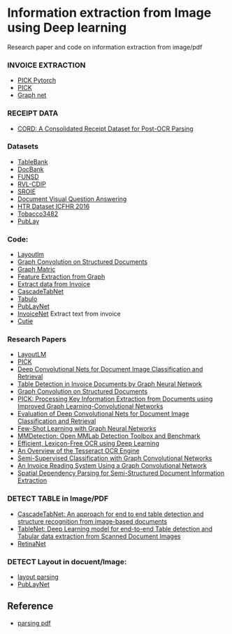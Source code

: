 # Information extraction from Image using Deep learning
Research paper and code on information extraction from image/pdf

### INVOICE EXTRACTION
* [PICK Pytorch](https://github.com/wenwenyu/PICK-pytorch)
* [PICK](https://medium.com/analytics-vidhya/extracting-structured-data-from-invoice-96cf5e548e40)
* [Graph net](https://github.com/thisisbhavin/graphicalForest)


### RECEIPT DATA
* [CORD: A Consolidated Receipt Dataset for Post-OCR Parsing](https://github.com/clovaai/cord)



### Datasets
 * [TableBank](https://doc-analysis.github.io/tablebank-page/)
 * [DocBank](https://doc-analysis.github.io/docbank-page/)
 * [FUNSD](https://guillaumejaume.github.io/FUNSD/)
 * [RVL-CDIP](https://www.cs.cmu.edu/~aharley/rvl-cdip/)
 * [SROIE](https://rrc.cvc.uab.es/#)
 * [Document Visual Question Answering](https://rrc.cvc.uab.es/?ch=17&com=introduction)
 * [HTR Dataset ICFHR 2016](https://zenodo.org/record/1297399#.X0zmA9P7TUI)
 * [Tobacco3482](https://lampsrv02.umiacs.umd.edu/projdb/project.php?id=72)
 * [PubLay](https://github.com/ibm-aur-nlp/PubLayNet)
 
### Code:
 * [Layoutlm](https://github.com/microsoft/unilm/tree/master/layoutlm)
 * [Graph Convolution on Structured Documents](https://github.com/dhavalpotdar/Graph-Convolution-on-Structured-Documents)
 * [Graph Matric](https://colab.research.google.com/drive/1CjicFAgc1PtSYBmQKt3OccsOHyf0a5MU#scrollTo=C_Lkp4sqeg8T)
 * [Feature Extraction from Graph](https://colab.research.google.com/drive/1ZkS9YkFgWMR39e9yf5BxcyqPQR4T_hZ1#scrollTo=C_Lkp4sqeg8T)
 * [Extract data from Invoice](https://medium.com/@vigneshgig/how-to-extract-the-structure-of-invoice-data-using-tensorflow-api-faster-crnn-object-detection-8aa15c12bb46)
 * [CascadeTabNet](https://github.com/DevashishPrasad/CascadeTabNet)
 * [Tabulo ](https://github.com/interviewBubble/Tabulo)
 * [PubLayNet](https://github.com/phamquiluan/PubLayNet)
 * [InvoiceNet](https://github.com/naiveHobo/InvoiceNet) Extract text from invoice
 * [Cutie](https://github.com/vsymbol/CUTIE)
 
### Research Papers
 * [LayoutLM](https://arxiv.org/pdf/1912.13318.pdf)
 * [PICK](https://arxiv.org/pdf/2004.07464.pdf)
 * [Deep Convolutional Nets for Document Image Classification and Retrieval](https://www.cs.cmu.edu/~aharley/icdar15/harley_convnet_icdar15.pdf)
 * [Table Detection in Invoice Documents by Graph Neural Network](https://priba.github.io/assets/publi/conf/2019_ICDAR_PRiba.pdf)
 * [Graph Convolution on Structured Documents](https://nanonets.com/blog/information-extraction-graph-convolutional-networks/)
 * [PICK: Processing Key Information Extraction from
Documents using Improved Graph
Learning-Convolutional Networks](https://arxiv.org/pdf/2004.07464.pdf)
 * [Evaluation of Deep Convolutional Nets for Document Image Classification and Retrieval](https://arxiv.org/abs/1502.07058)
 * [Few-Shot Learning with Graph Neural Networks](https://arxiv.org/abs/1711.04043)
 * [MMDetection: Open MMLab Detection Toolbox and Benchmark](https://arxiv.org/abs/1906.07155)
 * [Efficient, Lexicon-Free OCR using Deep Learning
](https://arxiv.org/abs/1906.01969)
 * [An Overview of the Tesseract OCR Engine ](https://static.googleusercontent.com/media/research.google.com/en//pubs/archive/33418.pdf)
 * [Semi-Supervised Classification with Graph Convolutional Networks](https://arxiv.org/abs/1609.02907)
 * [An Invoice Reading System Using a Graph Convolutional Network](https://link.springer.com/chapter/10.1007/978-3-030-21074-8_12)
 * [Spatial Dependency Parsing for Semi-Structured Document Information Extraction](https://arxiv.org/pdf/2005.00642.pdf)
 ### DETECT TABLE in Image/PDF
* [CascadeTabNet: An approach for end to end table detection and structure
recognition from image-based documents](https://arxiv.org/ftp/arxiv/papers/2004/2004.12629.pdf)
* [TableNet: Deep Learning model for end-to-end Table detection and Tabular data extraction from Scanned Document Images](https://arxiv.org/pdf/2001.01469.pdf)
* [RetinaNet](https://medium.com/@djajafer/pdf-table-extraction-with-keras-retinanet-173a13371e89)



### DETECT Layout in docuent/Image:

* [layout parsing](https://github.com/Layout-Parser/layout-parser)
* [PubLayNet](https://github.com/phamquiluan/PubLayNet)


## Reference
* [parsing pdf](https://porter.io/github.com/jsfenfen/parsing-prickly-pdfs)


